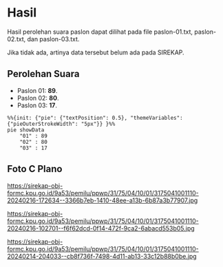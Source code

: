 # Hasil

Hasil perolehan suara paslon dapat dilihat pada file paslon-01.txt, paslon-02.txt, dan paslon-03.txt.

Jika tidak ada, artinya data tersebut belum ada pada SIREKAP.

## Perolehan Suara

 * Paslon 01: **89**.
 * Paslon 02: **80**.
 * Paslon 03: **17**.

```mermaid
%%{init: {"pie": {"textPosition": 0.5}, "themeVariables": {"pieOuterStrokeWidth": "5px"}} }%%
pie showData
    "01" : 89
    "02" : 80
    "03" : 17
```
## Foto C Plano

https://sirekap-obj-formc.kpu.go.id/9a53/pemilu/ppwp/31/75/04/10/01/3175041001110-20240216-172634--3366b7eb-1410-48ee-a13b-6b87a3b77907.jpg

https://sirekap-obj-formc.kpu.go.id/9a53/pemilu/ppwp/31/75/04/10/01/3175041001110-20240216-102701--f6f62dcd-0f14-472f-9ca2-6abacd553b05.jpg

https://sirekap-obj-formc.kpu.go.id/9a53/pemilu/ppwp/31/75/04/10/01/3175041001110-20240214-204033--cb8f736f-7498-4d11-ab13-33c12b88b0be.jpg
